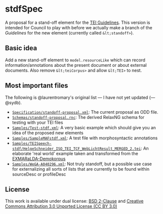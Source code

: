 stdfSpec
===========

A proposal for a stand-off element for the [TEI Guidelines](http://www.tei-c.org/Guidelines/). This version is intended for Council to play with before we actually make a branch of the _Guidelines_ for the new element (currently called `&lt;standoff>`).

Basic idea
----------
Add a new stand-off element to `model.resourceLike` which can record
information/annotations about the present document or about external
documents. Also remove `&lt;teiCorpus>` and allow `&lt;TEI>` to nest.


Most important files
--------------------
The following is @laurentromary's original list — I have not yet updated (—@sydb).

* [`Specification/standoff-proposal.xml`](https://github.com/laurentromary/stdfSpec/blob/master/Specification/standoff-proposal.xml): 	The current proposal as ODD file. 
* [`Schemas/standoff-proposal.rnc`](https://github.com/laurentromary/stdfSpec/blob/master/Schemas/standoff-proposal.rnc):	The derived RelaxNG schema for testing with your TEI files 
* [`Samples/Test-stdf.xml`](https://github.com/laurentromary/stdfSpec/blob/master/Samples/Test-stdf.xml): A very basic example which should give you an idea of the proposed new elements
* [`Samples/SampleMAFstdf.xml`](https://github.com/laurentromary/stdfSpec/blob/master/Samples/SampleMAFstdf.xml): A test file with morphosyntactic annotations
* [`Samples/TEISpeech-stdf/HelgeSchneider_ISO_TEI_TCF_WebLichtResult_MERGED_2.tei`](https://github.com/laurentromary/stdfSpec/blob/master/Samples/TEISpeech-stdf/HelgeSchneider_ISO_TEI_TCF_WebLichtResult_MERGED_2.tei): An elaborate 'real world' example taken and transformed from the [EXMARaLDA-Demokorpus](http://exmaralda.org/en/exmaralda-demo-corpus/)
* [`Samples/WeGA-A040296.xml`](https://github.com/laurentromary/stdfSpec/blob/master/Samples/WeGA-A040296.xml): Not truly standoff, but a possible use case for externalizing all sorts of lists that are currently to be found within sourceDesc or profileDesc


License
-------

This work is available under dual license: [BSD 2-Clause](http://opensource.org/licenses/BSD-2-Clause) and [Creative Commons Attribution 3.0 Unported License (CC BY 3.0)](http://creativecommons.org/licenses/by/3.0/)
